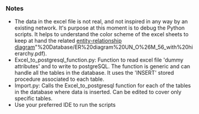 ### Notes
* The data in the excel file is not real, and not inspired in any way by an existing network. It's purpose at this moment is to debug the Python scripts. It helps to understand the color scheme of the excel sheets to keep at hand the related [entity-relationship diagram](https://github.com/FedericoFossatti/Utility-Network-ADE-OM-extension/blob/master/05")"%20Database/ER%20diagram%20UN_O%26M_56_with%20hierarchy.pdf).  
* Excel_to_postgresql_function.py: Function to read excel file 'dummy attributes' and to write to postgreSQL. The function is generic and can handle all the tables in the database. It uses the 'INSERT' stored procedure associated to each table.
* Import.py: Calls the Excel_to_postgresql function for each of the tables in the database where data is inserted. Can be edited to cover only specific tables.
* Use your preferred IDE to run the scripts
